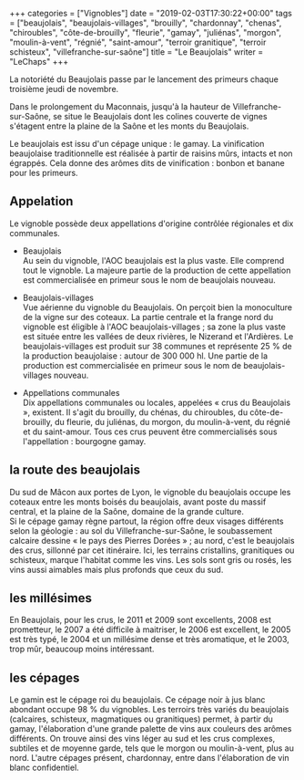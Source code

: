 +++
categories = ["Vignobles"]
date = "2019-02-03T17:30:22+00:00"
tags = ["beaujolais", "beaujolais-villages", "brouilly", "chardonnay", "chenas", "chiroubles", "côte-de-brouilly", "fleurie", "gamay", "juliénas", "morgon", "moulin-à-vent", "régnié", "saint-amour", "terroir granitique", "terroir schisteux", "villefranche-sur-saône"] 
title = "Le Beaujolais"
writer = "LeChaps"
+++

La notoriété du Beaujolais passe par le lancement des primeurs chaque troisième jeudi de novembre.  

Dans le prolongement du Maconnais, jusqu'à la hauteur de Villefranche-sur-Saône, se situe le Beaujolais dont les colines couverte de vignes s'étagent entre la plaine de la Saône et les monts du Beaujolais.  

Le beaujolais est issu d'un cépage unique : le gamay. La vinification beaujolaise traditionnelle est réalisée à partir de raisins mûrs, intacts et non égrappés. Cela donne des arômes dits de vinification : bonbon et banane pour les primeurs.  

## Appelation

Le vignoble possède deux appellations d'origine contrôlée régionales et dix communales.

* Beaujolais  
Au sein du vignoble, l'AOC beaujolais est la plus vaste. Elle comprend tout le vignoble. La majeure partie de la production de cette appellation est commercialisée en primeur sous le nom de beaujolais nouveau.

* Beaujolais-villages  
Vue aérienne du vignoble du Beaujolais. On perçoit bien la monoculture de la vigne sur des coteaux.
La partie centrale et la frange nord du vignoble est éligible à l'AOC beaujolais-villages ; sa zone la plus vaste est située entre les vallées de deux rivières, le Nizerand et l'Ardières. Le beaujolais-villages est produit sur 38 communes et représente 25 % de la production beaujolaise : autour de 300 000 hl. Une partie de la production est commercialisée en primeur sous le nom de beaujolais-villages nouveau.

* Appellations communales  
Dix appellations communales ou locales, appelées « crus du Beaujolais », existent. Il s'agit du brouilly, du chénas, du chiroubles, du côte-de-brouilly, du fleurie, du juliénas, du morgon, du moulin-à-vent, du régnié et du saint-amour. Tous ces crus peuvent être commercialisés sous l'appellation : bourgogne gamay.

## la route des beaujolais

Du sud de Mâcon aux portes de Lyon, le vignoble du beaujolais occupe les coteaux entre les monts boisés du beaujolais, avant poste du massif central, et la plaine de la Saône, domaine de la grande culture.  
Si le cépage gamay règne partout, la région offre deux visages différents selon la géologie : au sol du Villefranche-sur-Saône, le soubassement calcaire dessine « le pays des Pierres Dorées » ; au nord, c'est le beaujolais des crus, sillonné par cet itinéraire. Ici, les terrains cristallins, granitiques ou schisteux, marque l'habitat comme les vins. Les sols sont gris ou rosés, les vins aussi aimables mais plus profonds que ceux du sud.

## les millésimes

En Beaujolais, pour les crus, le 2011 et 2009 sont excellents, 2008 est prometteur, le 2007 a été difficile à maitriser, le 2006 est excellent, le 2005 est très typé, le 2004 et un millésime dense et très aromatique, et le 2003, trop mûr, beaucoup moins intéressant.

## les cépages

Le gamin est le cépage roi du beaujolais. Ce cépage noir à jus blanc abondant occupe 98 % du vignobles. Les terroirs très variés du beaujolais (calcaires, schisteux, magmatiques ou granitiques) permet, à partir du gamay, l'élaboration d'une grande palette de vins aux couleurs des arômes différents. On trouve ainsi des vins léger au sud et les crus complexes, subtiles et de moyenne garde, tels que le morgon ou moulin-à-vent, plus au nord. L'autre cépages présent, chardonnay, entre dans l'élaboration de vin blanc confidentiel.
